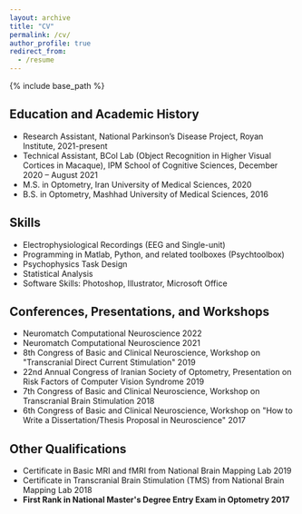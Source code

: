 ```yaml
---
layout: archive
title: "CV"
permalink: /cv/
author_profile: true
redirect_from:
  - /resume
---
```


{% include base_path %}

## Education and Academic History

- Research Assistant, National Parkinson’s Disease Project, Royan Institute, 2021-present
- Technical Assistant, BCol Lab (Object Recognition in Higher Visual Cortices in Macaque), IPM School of Cognitive Sciences, December 2020 – August 2021
- M.S. in Optometry, Iran University of Medical Sciences, 2020
- B.S. in Optometry, Mashhad University of Medical Sciences, 2016

## Skills

- Electrophysiological Recordings (EEG and Single-unit)
- Programming in Matlab, Python, and related toolboxes (Psychtoolbox)
- Psychophysics Task Design
- Statistical Analysis
- Software Skills: Photoshop, Illustrator, Microsoft Office

## Conferences, Presentations, and Workshops

- Neuromatch Computational Neuroscience 2022
- Neuromatch Computational Neuroscience 2021
- 8th Congress of Basic and Clinical Neuroscience, Workshop on "Transcranial Direct Current Stimulation" 2019
- 22nd Annual Congress of Iranian Society of Optometry, Presentation on Risk Factors of Computer Vision Syndrome 2019
- 7th Congress of Basic and Clinical Neuroscience, Workshop on Transcranial Brain Stimulation 2018
- 6th Congress of Basic and Clinical Neuroscience, Workshop on "How to Write a Dissertation/Thesis Proposal in Neuroscience" 2017

## Other Qualifications

- Certificate in Basic MRI and fMRI from National Brain Mapping Lab 2019
- Certificate in Transcranial Brain Stimulation (TMS) from National Brain Mapping Lab 2018
- **First Rank in National Master's Degree Entry Exam in Optometry 2017**
